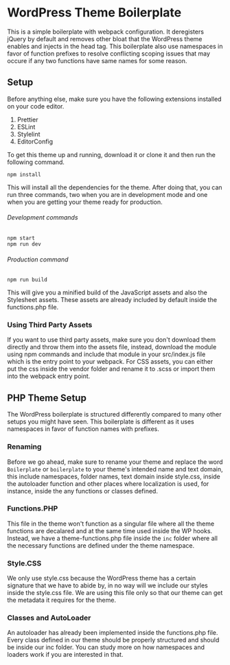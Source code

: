 # WordPress Theme Boilerplate

This is a simple boilerplate with webpack configuration. It deregisters jQuery by default and removes other bloat that the WordPress theme enables and injects in the head tag. This boilerplate also use namespaces in favor of function prefixes to resolve conflicting scoping issues that may occure if any two functions have same names for some reason.

## Setup

Before anything else, make sure you have the following extensions installed on your code editor.

1. Prettier
2. ESLint
3. Stylelint
4. EditorConfig

To get this theme up and running, download it or clone it and then run the following command.

```
npm install
```

This will install all the dependencies for the theme. After doing that, you can run three commands, two when you are in development mode and one when you are getting your theme ready for production.

###### Development commands

```
npm start
npm run dev
```

###### Production command

```
npm run build
```

This will give you a minified build of the JavaScript assets and also the Stylesheet assets. These assets are already included by default inside the functions.php file.

### Using Third Party Assets

If you want to use third party assets, make sure you don't download them directly and throw them into the assets file, instead, download the module using npm commands and include that module in your src/index.js file which is the entry point to your webpack. For CSS assets, you can either put the css inside the vendor folder and rename it to .scss or import them into the webpack entry point.

## PHP Theme Setup

The WordPress boilerplate is structured differently compared to many other setups you might have seen. This boilerplate is different as it uses namespaces in favor of function names with prefixes.

### Renaming

Before we go ahead, make sure to rename your theme and replace the word `Boilerplate` or `boilerplate` to your theme's intended name and text domain, this include namespaces, folder names, text domain inside style.css, inside the autoloader function and other places where localization is used, for instance, inside the any functions or classes defined.

### Functions.PHP

This file in the theme won't function as a singular file where all the theme functions are decalared and at the same time used inside the WP hooks. Instead, we have a theme-functions.php file inside the `inc` folder where all the necessary functions are defined under the theme namespace.

### Style.CSS

We only use style.css because the WordPress theme has a certain signature that we have to abide by, in no way will we include our styles inside the style.css file. We are using this file only so that our theme can get the metadata it requires for the theme.

### Classes and AutoLoader

An autoloader has already been implemented inside the functions.php file. Every class defined in our theme should be properly structured and should be inside our inc folder. You can study more on how namespaces and loaders work if you are interested in that.

